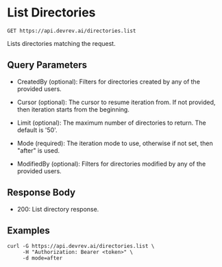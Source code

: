 # List Directories

```http
GET https://api.devrev.ai/directories.list
```

Lists directories matching the request.



## Query Parameters

- CreatedBy (optional): Filters for directories created by any of the provided users.

- Cursor (optional): The cursor to resume iteration from. If not provided, then iteration
starts from the beginning.

- Limit (optional): The maximum number of directories to return. The default is '50'.

- Mode (required): The iteration mode to use, otherwise if not set, then "after" is
used.

- ModifiedBy (optional): Filters for directories modified by any of the provided users.


## Response Body

- 200: List directory response.

## Examples

```shell
curl -G https://api.devrev.ai/directories.list \
     -H "Authorization: Bearer <token>" \
     -d mode=after
```